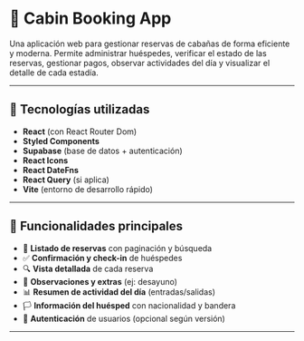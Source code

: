 # 🏡 Cabin Booking App

Una aplicación web para gestionar reservas de cabañas de forma eficiente y moderna. Permite administrar huéspedes, verificar el estado de las reservas, gestionar pagos, observar actividades del día y visualizar el detalle de cada estadía.

---

## 🚀 Tecnologías utilizadas

- **React** (con React Router Dom)
- **Styled Components**
- **Supabase** (base de datos + autenticación)
- **React Icons**
- **React DateFns**
- **React Query** (si aplica)
- **Vite** (entorno de desarrollo rápido)

---

## 🧠 Funcionalidades principales

- 📆 **Listado de reservas** con paginación y búsqueda
- ✅ **Confirmación y check-in** de huéspedes
- 🔍 **Vista detallada** de cada reserva
- 🧹 **Observaciones y extras** (ej: desayuno)
- 📊 **Resumen de actividad del día** (entradas/salidas)
- 🏳️ **Información del huésped** con nacionalidad y bandera
- 🔐 **Autenticación** de usuarios (opcional según versión)

---
